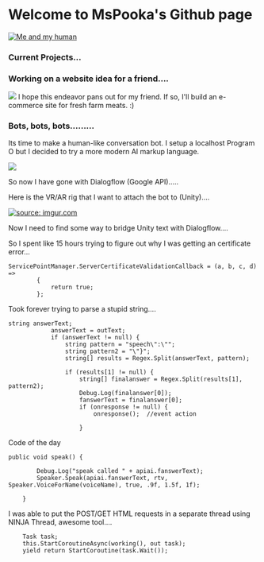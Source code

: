 # Welcome to MsPooka's Github page

<a href="Me and my human."><img src="http://www.lovethispic.com/uploaded_images/254892-Cute-Angry-Cat.jpg" title="Me and my human" /></a>

### Current Projects...


### Working on a website idea for a friend....

<img src="https://i.imgur.com/zclNU7cm.jpg" />
I hope this endeavor pans out for my friend.  If so, I'll build an e-commerce site for fresh farm meats. :)


### Bots, bots, bots.........
Its time to make a human-like conversation bot.  I setup a localhost Program O but I decided to try a more modern AI markup language.


<img src="https://i.imgur.com/p361k7o.png" />


So now I have gone with Dialogflow (Google API).....


Here is the VR/AR rig that I want to attach the bot to (Unity)....

<a href="https://imgur.com/B99MkS2"><img src="https://i.imgur.com/B99MkS2.png" title="source: imgur.com" /></a>


Now I need to find some way to bridge Unity text with Dialogflow....


So I spent like 15 hours trying to figure out why I was getting an certificate error...
```
ServicePointManager.ServerCertificateValidationCallback = (a, b, c, d) =>
		{
			return true;
		};
```


Took forever trying to parse a stupid string....
```
string answerText;
			answerText = outText;
			if (answerText != null) {
				string pattern = "speech\":\"";
				string pattern2 = "\"}";
				string[] results = Regex.Split(answerText, pattern);

				if (results[1] != null) {
					string[] finalanswer = Regex.Split(results[1], pattern2);
					Debug.Log(finalanswer[0]);
					fanswerText = finalanswer[0];
					if (onresponse != null) {
						onresponse();  //event action
					
					}
```

Code of the day
```
public void speak() {

		Debug.Log("speak called " + apiai.fanswerText);
		Speaker.Speak(apiai.fanswerText, rtv, Speaker.VoiceForName(voiceName), true, .9f, 1.5f, 1f);

	}
```

I was able to put the POST/GET HTML requests in a separate thread using NINJA Thread, awesome tool....
```
	Task task;
	this.StartCoroutineAsync(working(), out task);
	yield return StartCoroutine(task.Wait());
```
